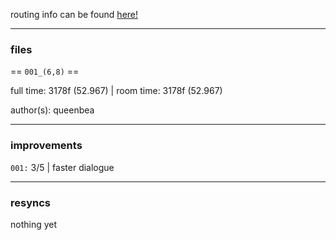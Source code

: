 routing info can be found [here!](https://docs.google.com/document/d/1KUBmR0-ctJrtTES50dgoNFmQ72UvbEiE0H9QvzIxffc/edit?usp=sharing)

___

### files

== `001_(6,8)` ==

full time: 3178f (52.967) | room time: 3178f (52.967)

author(s): queenbea

___

### improvements

`001:` 3/5 | faster dialogue

___

### resyncs

nothing yet
